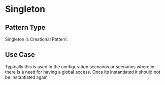 # Singleton

## Pattern Type
Singleton is Creational Pattern.

## Use Case
Typically this is used in the configuration scenarios or scenarios where in there is a need for having a global access. Once its instantiated it should not be instantiated again 
